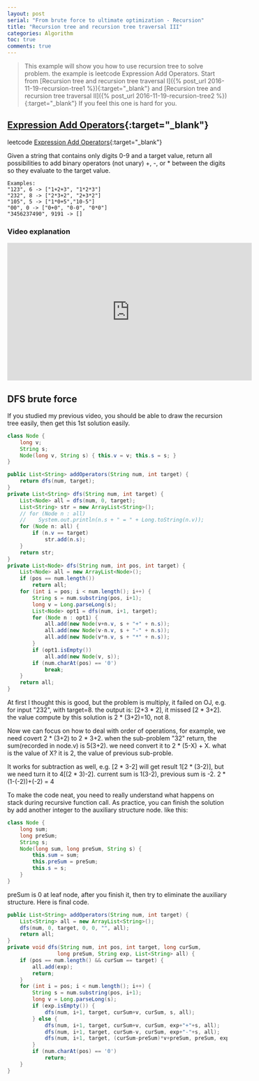 ```yaml
---
layout: post 
serial: "From brute force to ultimate optimization - Recursion"
title: "Recursion tree and recursion tree traversal III"
categories: Algorithm
toc: true
comments: true
---
```


> This example will show you how to use recursion tree to solve problem. the example is leetcode Expression Add Operators.
Start from [Recursion tree and recursion tree traversal I]({% post_url 2016-11-19-recursion-tree1 %}){:target="_blank"}
 and [Recursion tree and recursion tree traversal II]({% post_url 2016-11-19-recursion-tree2 %}){:target="_blank"}
If you feel this one is hard for you. 

## [Expression Add Operators](https://leetcode.com/problems/expression-add-operators){:target="_blank"} 
leetcode [Expression Add Operators](https://leetcode.com/problems/expression-add-operators){:target="_blank"} 

Given a string that contains only digits 0-9 and a target value, return all possibilities to add binary operators (not unary) +, -, or * between the digits so they evaluate to the target value.

```
Examples: 
"123", 6 -> ["1+2+3", "1*2*3"] 
"232", 8 -> ["2*3+2", "2+3*2"]
"105", 5 -> ["1*0+5","10-5"]
"00", 0 -> ["0+0", "0-0", "0*0"]
"3456237490", 9191 -> []
```


### Video explanation

<iframe width="560" height="315" src="https://www.youtube.com/embed/2rnMVIlu7_s" frameborder="0" allowfullscreen></iframe>

## DFS brute force
If you studied my previous video, you should be able to draw the recursion tree easily, then get this 1st solution easily.

```java
class Node {
    long v;
    String s;
    Node(long v, String s) { this.v = v; this.s = s; }
}

public List<String> addOperators(String num, int target) {
    return dfs(num, target);
}
private List<String> dfs(String num, int target) {
    List<Node> all = dfs(num, 0, target);
    List<String> str = new ArrayList<String>();
    // for (Node n : all)
    //    System.out.println(n.s + " = " + Long.toString(n.v));
    for (Node n: all) {
        if (n.v == target)
            str.add(n.s);
    }
    return str;
}
private List<Node> dfs(String num, int pos, int target) {
    List<Node> all = new ArrayList<Node>();
    if (pos == num.length())
        return all;
    for (int i = pos; i < num.length(); i++) {
        String s = num.substring(pos, i+1);
        long v = Long.parseLong(s);
        List<Node> opt1 = dfs(num, i+1, target);
        for (Node n : opt1) {
            all.add(new Node(v+n.v, s + "+" + n.s));
            all.add(new Node(v-n.v, s + "-" + n.s));
            all.add(new Node(v*n.v, s + "*" + n.s));
        }
        if (opt1.isEmpty()) 
            all.add(new Node(v, s));
        if (num.charAt(pos) == '0')
            break;
    }
    return all;
}
```

At first I thought this is good, but the problem is multiply, it failed on OJ, e.g. for input "232", with target=8.
the output is: [2+3 * 2], it missed [2 * 3+2]. the value compute by this solution is 2 * (3+2)=10, not 8.

Now we can focus on how to deal with order of operations, for example, we need covert 2 * (3+2) to 2 * 3+2. 
when the sub-problem "32" return, the sum(recorded in node.v) is 5(3+2). 
we need convert it to 2 * (5-X) + X. what is the value of X? it is 2, the value of previous sub-proble.

It works for subtraction as well, e.g. [2 * 3-2] will get result 1[2 * (3-2)], but we need turn it to 4[(2 * 3)-2].
current sum is 1(3-2), previous sum is -2. 2 * (1-(-2))+(-2) = 4

To make the code neat, you need to really understand what happens on stack during recursive function call. 
As practice, you can finish the solution by add another integer to the auxiliary structure node. like this:

```java
class Node {
    long sum;
    long preSum;
    String s;
    Node(long sum, long preSum, String s) { 
        this.sum = sum; 
        this.preSum = preSum; 
        this.s = s;
    }
}
```

preSum is 0 at leaf node, after you finish it, then try to eliminate the auxiliary structure. Here is final code.

```java
public List<String> addOperators(String num, int target) {
    List<String> all = new ArrayList<String>();
    dfs(num, 0, target, 0, 0, "", all);
    return all;
}
private void dfs(String num, int pos, int target, long curSum,
                long preSum, String exp, List<String> all) {
    if (pos == num.length() && curSum == target) {
        all.add(exp);
        return;
    }
    for (int i = pos; i < num.length(); i++) {
        String s = num.substring(pos, i+1);
        long v = Long.parseLong(s);
        if (exp.isEmpty()) {
            dfs(num, i+1, target, curSum+v, curSum, s, all);
        } else {
            dfs(num, i+1, target, curSum+v, curSum, exp+"+"+s, all);
            dfs(num, i+1, target, curSum-v, curSum, exp+"-"+s, all);
            dfs(num, i+1, target, (curSum-preSum)*v+preSum, preSum, exp+"*"+s, all);
        }
        if (num.charAt(pos) == '0')
            return;
    }
}
```

